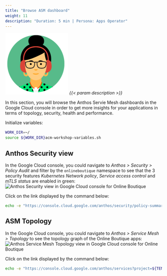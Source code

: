 ```yaml
---
title: "Browse ASM dashboard"
weight: 11
description: "Duration: 5 min | Persona: Apps Operator"
---
```

![Apps Operator](/images/apps-operator.png)
_{{< param description >}}_

In this section, you will browse the Anthos Servie Mesh dashboards in the Google Cloud console in order to get more insights for your applications in terms of topology, security, health and performance.

Initialize variables:
```Bash
WORK_DIR=~/
source ${WORK_DIR}acm-workshop-variables.sh
```

## Anthos Security view

In the Google Cloud console, you could navigate to _Anthos > Security > Policy Audit_ and filter by the `onlineboutique` namespace to see that the 3 security features _Kubernetes Network policy_, _Service access control_ and _mTLS status_ are enabled in green:
![Anthos Security view in Google Cloud console for Online Boutique](/images/onlineboutique-anthos-security-view.png)

Click on the link displayed by the command below:
```Bash
echo -e "https://console.cloud.google.com/anthos/security/policy-summary?project=${TENANT_PROJECT_ID}"
```

## ASM Topology

In the Google Cloud console, you could navigate to _Anthos > Service Mesh > Topology_ to see the topology graph of the Online Boutique apps:
![Anthos Service Mesh Topology view in Google Cloud console for Online Boutique](/images/onlineboutique-service-mesh-topology.png)

Click on the link displayed by the command below:
```Bash
echo -e "https://console.cloud.google.com/anthos/services?project=${TENANT_PROJECT_ID}&pageState=%28%22topologyViewToggle%22:%28%22value%22:%22graph%22%29%29"
```